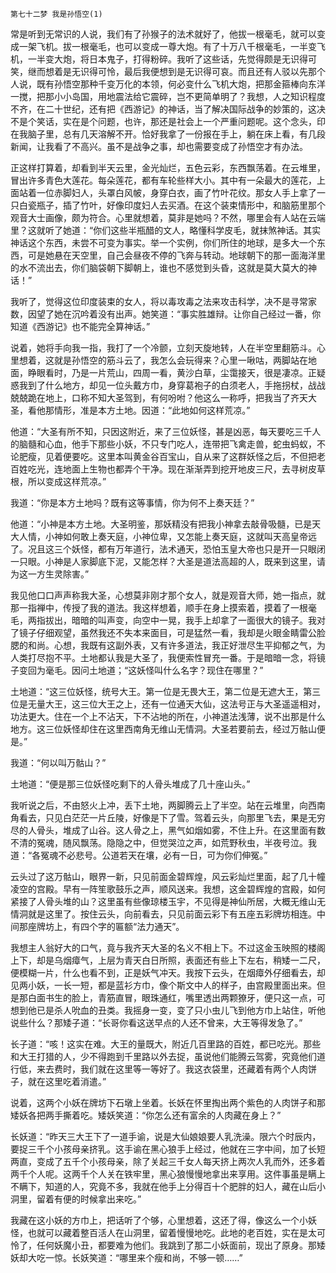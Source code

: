     第七十二梦 我是孙悟空(1) 

   常是听到无常识的人说，我们有了孙猴子的法术就好了，他拔一根毫毛，就可以变成一架飞机。拔一根毫毛，也可以变成一尊大炮。有了十万八千根毫毛，一半变飞机，一半变大炮，将日本鬼子，打得粉碎。我听了这些话，先觉得颇是无识得可笑，继而想着是无识得可怜，最后我便想到是无识得可哀。而且还有人驳以先那个人说，既有孙悟空那种千变万化的本领，何必变什么飞机大炮，把那金箍棒向东洋一搅，把那小小岛国，用地震法给它震碎，岂不更简单明了？我想，人之知识程度不齐，在二十世纪，还有把《西游记》的神话，当了解决国际战争的妙策的，这决不是个笑话，实在是个问题，也许，那还是社会上一个严重问题呢。这个念头，印在我脑子里，总有几天溶解不开。恰好我拿了一份报在手上，躺在床上看，有几段新闻，让我看了不高兴。虽不是战争之事，却也需要变成了孙悟空才有办法。

   正这样打算着，却看到半天云里，金光灿烂，五色云彩，东西飘荡着。在云堆里，冒出许多青色大莲花。每朵莲花，都有车轮些样大小。其中有一朵最大的莲花，上面站着一位赤脚妇人，头罩白风帔，身穿白衣，画了竹叶花纹。那女人手上拿了一只白瓷瓶子，插了竹叶，好像印度妇人去买酒。在这个装束情形中，和脑筋里那个观音大士画像，颇为符合。心里就想着，莫非是她吗？不然，哪里会有人站在云端里？这就听了她道：“你们这些半瓶醋的文人，略懂科学皮毛，就抹煞神话。其实神话这个东西，未尝不可变为事实。举一个实例，你们所住的地球，是多大一个东西，可是她悬在天空里，自己会昼夜不停的飞奔与转动。地球朝下的那一面海洋里的水不流出去，你们脑袋朝下脚朝上，谁也不感觉到头昏，这就是莫大莫大的神话！”

   我听了，觉得这位印度装束的女人，将以毒攻毒之法来攻击科学，决不是寻常家数，因望了她在沉吟着没有出声。她笑道：“事实胜雄辩。让你自己经过一番，你知道《西游记》也不能完全算神话。”

   说着，她将手向我一指，我打了一个冷颤，立刻天旋地转，人在半空里翻筋斗。心里想着，这就是孙悟空的筋斗云了，我怎么会玩得来？心里一啾咕，两脚站在地面，睁眼看时，乃是一片荒山，四周一看，黄沙白草，尘霭接天，很是凄凉。正疑惑我到了什么地方，却见一位头戴方巾，身穿葛袍子的白须老人，手拖拐杖，战战兢兢跪在地上，口称不知大圣驾到，有何吩咐？他这么一称呼，把我当了齐天大圣，看他那情形，准是本方土地。因道：“此地如何这样荒凉。”

   他道：“大圣有所不知，只因这附近，来了三位妖怪，甚是凶恶，每天要吃三千人的脑髓和心血，他手下那些小妖，不只专门吃人，连带把飞禽走兽，蛇虫蚂蚁，不论肥瘦，见着便要吃。这里本叫黄金谷百宝山，自从来了这群妖怪之后，不但把老百姓吃光，连地面上生物也都弄个干净。现在渐渐弄到挖开地皮三尺，去寻树皮草根，所以变成这样荒凉。”

   我道：“你是本方土地吗？既有这等事情，你为何不上奏天廷？”

   他道：“小神是本方土地。大圣明鉴，那妖精没有把我小神拿去敲骨吸髓，已是天大人情，小神如何敢上奏天庭，小神位卑，又怎能上奏天庭，这就叫天高皇帝远了。况且这三个妖怪，都有万年道行，法术通天，恐怕玉皇大帝也只是开一只眼闭一只眼。小神是人家脚底下泥，又能怎样？大圣是道法高超的人，既来到这里，请为这一方生灵除害。”

   我见他口口声声称我大圣，心想莫非刚才那个女人，就是观音大师，她一指点，就那一指禅中，传授了我的道法。我这样想着，顺手在身上摸索着，摸着了一根毫毛，两指拔出，暗暗的叫声变，向空中一晃，我手上却拿了一面很大的镜子。我对了镜子仔细观望，虽然我还不失本来面目，可是猛然一看，我却是火眼金睛雷公脸腮的和尚。心想，我既有这副外表，又有许多道法，我正好泄尽生平抑郁之气，为人类打尽抱不平。土地都认我是大圣了，我便索性冒充一番。于是暗暗一念，将镜子变回为毫毛。因问土地道；“这妖怪叫什么名字？现住在哪里？”

   土地道：“这三位妖怪，统号大王。第一位是无畏大王，第二位是无遮大王，第三位是无量大王，这三位大王之上，还有一位通天大仙，这法号正与大圣遥遥相对，功法更大。住在一个上不沾天，下不沾地的所在，小神道法浅薄，说不出那是什么地方。这三位妖怪却住在这里西南角无维山无情洞。大圣若要前去，经过万骷山便是。”

   我道：“何以叫万骷山？”

   土地道：“便是那三位妖怪吃剩下的人骨头堆成了几十座山头。”

   我听说之后，不由怒火上冲，丢下土地，两脚腾云上了半空。站在云堆里，向西南角看去，只见白茫茫一片丘陵，好像是下了雪。驾着云头，向那里飞去，果是无穷尽的人骨头，堆成了山谷。这人骨之上，黑气如烟如雾，不住上升。在这里面有数不清的冤魂，随风飘荡。隐隐之中，但觉哭泣之声，如荒野秋虫，半夜号泣。我道：“各冤魂不必悲号。公道若天在壤，必有一日，可为你们伸冤。”

   云头过了这万骷山，眼界一新，只见前面金碧辉煌，风云彩灿烂里面，起了几十幢凌空的宫殿。早有一阵笙歌鼓乐之声，顺风送来。我想，这金碧辉煌的宫殿，如何紧接了人骨头堆的山？这里虽有些像琼楼玉宇，不见得是神仙所居，大概无维山无情洞就是这里了。按住云头，向前看去，只见前面云彩下有五座五彩牌坊相连。中间那座牌坊上，有四个字的匾额“法力通天”。

   我想主人翁好大的口气，竟与我齐天大圣的名义不相上下。不过这金玉映照的楼阁上下，却是乌烟瘴气，上层为青天白日所照，表面还有些上下左右，稍矮一二尺，便模糊一片，什么也看不到，正是妖气冲天。我按下云头，在烟瘴外仔细看去，却见两小妖，一长一短，都是蓝衫方巾，像个斯文中人的样子，由宫殿里面出来。但是那白面书生的脸上，青筋直冒，眼珠通红，嘴里透出两颗獠牙，便只这一点，可想到他已是杀人吮血的丑类。我摇身一变，变了只小虫儿飞到他方巾上站住，听他说些什么？那矮子道：“长哥你看这送早点的人还不曾来，大王等得发急了。”

   长子道：“咳！这实在难。大王的量既大，附近几百里路的百姓，都已吃光。那些和大王打猎的人，少不得跑到千里路以外去捉，虽说他们能腾云驾雾，究竟他们道行低，来去费时，我们就在这里等一等好了。我这衣袋里，还藏着有两个人肉饼子，就在这里吃着消遣。”

   说着，这两个小妖在牌坊下石墩上坐着。长妖在怀里掏出两个紫色的人肉饼子和那矮妖各把两手撕着吃。矮妖笑道：“你怎么还有富余的人肉藏在身上？”

   长妖道：“昨天三大王下了一道手谕，说是大仙娘娘要人乳洗澡。限六个时辰内，要捉三千个小孩母亲挤乳。这手谕在黑心狼手上经过，他就在三字中间，加了长短两直，变成了五千个小孩母亲，除了关起三千女人每天挤上两次人乳而外，还多着两千个人呢。这两千个人关在铁牢里，黑心狼慢慢地拿出来享用。这件事虽是瞒上不瞒下，知道的人，究竟不多，我就在他手上分得百十个肥胖的妇人，藏在山后小洞里，留着有便的时候拿出来吃。”

   我藏在这小妖的方巾上，把话听了个够，心里想着，这还了得，像这么一个小妖怪，也就可以藏着整百活人在山洞里，留着慢慢地吃。此地的老百姓，实在是太可怜了，任何妖魔小丑，都要难为他们。我跳到了那二小妖面前，现出了原身。那矮妖却大吃一惊。长妖笑道：“哪里来个瘦和尚，不够一顿……”

